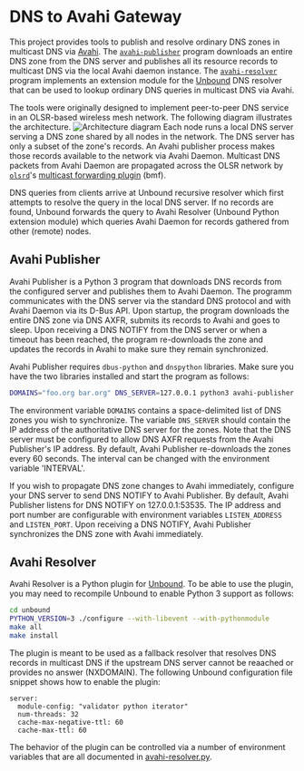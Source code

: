 # DNS to Avahi Gateway

This project provides tools to publish and resolve ordinary DNS zones in multicast DNS via [Avahi](https://www.avahi.org). The [`avahi-publisher`](avahi-publisher.py) program downloads an entire DNS zone from the DNS server and publishes all its resource records to multicast DNS via the local Avahi daemon instance. The [`avahi-resolver`](avahi-resolver.py) program implements an extension module for the [Unbound](https://www.nlnetlabs.nl/projects/unbound/about/) DNS resolver that can be used to lookup ordinary DNS queries in multicast DNS via Avahi.

The tools were originally designed to implement peer-to-peer DNS service in an OLSR-based wireless mesh network. The following diagram illustrates the architecture.
![Architecture diagram](https://github.com/janakj/dns2avahi/blob/main/dns2avahi.png?raw=true)
Each node runs a local DNS server serving a DNS zone shared by all nodes in the network. The DNS server has only a subset of the zone's records. An Avahi publisher process makes those records available to the network via Avahi Daemon. Multicast DNS packets from Avahi Daemon are propagated across the OLSR network by [`olsrd`](http://www.olsr.org)'s [multicast forwarding plugin](http://olsr.org/git/?p=olsrd.git;a=blob_plain;f=lib/bmf/README_BMF) (bmf).

DNS queries from clients arrive at Unbound recursive resolver which first attempts to resolve the query in the local DNS server. If no records are found, Unbound forwards the query to Avahi Resolver (Unbound Python extension module) which queries Avahi Daemon for records gathered from other (remote) nodes.

## Avahi Publisher

Avahi Publisher is a Python 3 program that downloads DNS records from the configured server and publishes them to Avahi Daemon. The programm communicates with the DNS server via the standard DNS protocol and with Avahi Daemon via its D-Bus API. Upon startup, the program downloads the entire DNS zone via DNS AXFR, submits its records to Avahi and goes to sleep. Upon receiving a DNS NOTIFY from the DNS server or when a timeout has been reached, the program re-downloads the zone and updates the records in Avahi to make sure they remain synchronized.

Avahi Publisher requires `dbus-python` and `dnspython` libraries. Make sure you have the two libraries installed and start the program as follows:
```sh
DOMAINS="foo.org bar.org" DNS_SERVER=127.0.0.1 python3 avahi-publisher.py
```
The environment variable `DOMAINS` contains a space-delimited list of DNS zones you wish to synchronize. The variable `DNS_SERVER` should contain the IP address of the authoritative DNS server for the zones. Note that the DNS server must be configured to allow DNS AXFR requests from the Avahi Publisher's IP address. By default, Avahi Publisher re-downloads the zones every 60 seconds. The interval can be changed with the environment variable 'INTERVAL'.

If you wish to propagate DNS zone changes to Avahi immediately, configure your DNS server to send DNS NOTIFY to Avahi Publisher. By default, Avahi Publisher listens for DNS NOTIFY on 127.0.0.1:53535. The IP address and port number are configurable with environment variables `LISTEN_ADDRESS` and `LISTEN_PORT`. Upon receiving a DNS NOTIFY, Avahi Publisher synchronizes the DNS zone with Avahi immediately. 

## Avahi Resolver

Avahi Resolver is a Python plugin for [Unbound](https://www.nlnetlabs.nl/projects/unbound/about/). To be able to use the plugin, you may need to recompile Unbound to enable Python 3 support as follows:
```sh
cd unbound
PYTHON_VERSION=3 ./configure --with-libevent --with-pythonmodule
make all
make install
```
The plugin is meant to be used as a fallback resolver that resolves DNS records in multicast DNS if the upstream DNS server cannot be reaached or provides no answer (NXDOMAIN). The following Unbound configuration file snippet shows how to enable the plugin:
```
server:
  module-config: "validator python iterator"
  num-threads: 32
  cache-max-negative-ttl: 60
  cache-max-ttl: 60
```

The behavior of the plugin can be controlled via a number of environment variables that are all documented in [avahi-resolver.py](avahi-resolver.py).

